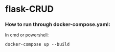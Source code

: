 # flask-CRUD

### How to run through docker-compose.yaml:
In cmd or powershell:<br>

<pre>docker-compose up --build</pre>
